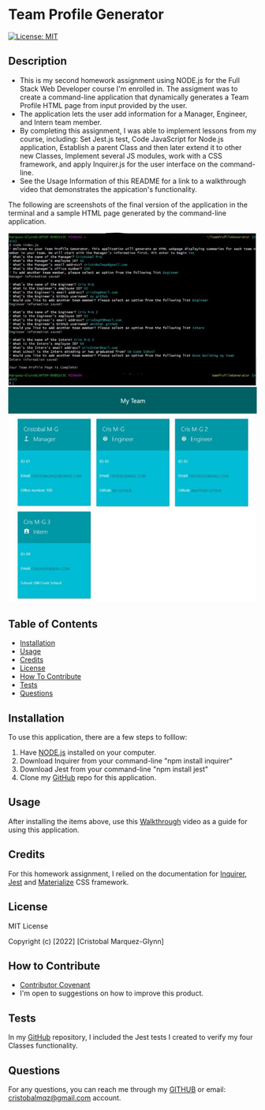 # Team Profile Generator
  [![License: MIT](https://img.shields.io/badge/License-MIT-yellow.svg)](https://opensource.org/licenses/MIT)

  ## Description
  
  - This is my second homework assignment using NODE.js for the Full Stack Web Developer course I'm enrolled in. The assigment was to create a command-line application that dynamically generates a Team Profile HTML page from input provided by the user.
  - The application lets the user add information for a Manager, Engineer, and Intern team member.
  - By completing this assignment, I was able to implement lessons from my course, including: Set Jest.js test, Code JavaScript for Node.js application, Establish a parent Class and then later extend it to other new Classes, Implement several JS modules, work with a CSS framework, and apply Inquirer.js for the user interface on the command-line.
  - See the Usage Information of this README for a link to a walkthrough video that demonstrates the appication's functionality.
  

  The following are screenshots of the final version of the application in the terminal and a sample HTML page generated by the command-line application. 

  ![Terminal](./assets/images/Terminal.JPG)  
  ![WebPage](./assets/images/webpage.JPG)  
   
  ## Table of Contents
   
  - [Installation](#installation)
  - [Usage](#usage)
  - [Credits](#credits)
  - [License](#license)
  - [How To Contribute](#how_to_contribute)
  - [Tests](#tests)
  - [Questions](#questions)
  
  ## Installation
  
  To use this application, there are a few steps to folllow:
  1) Have [NODE.js](https://nodejs.org/en/download/) installed on your computer. 
  2) Download Inquirer from your command-line "npm install inquirer" 
  4) Download Jest from your command-line "npm install jest"
  4) Clone my [GitHub](https://github.com/CM-GDev/TeamProfileGenerator) repo for this application.
  
  ## Usage
  
  After installing the items above, use this [Walkthrough](https://youtube.com) video as a guide for using this application.
    
  ## Credits

  For this homework assignment, I relied on the documentation for [Inquirer](https://www.npmjs.com/package/inquirer), [Jest](https://www.npmjs.com/package/jest) and [Materialize](https://materializecss.com/) CSS framework.


  ## License
  
  MIT License

  Copyright (c) [2022] [Cristobal Marquez-Glynn]
  
  ## How to Contribute
  
  - [Contributor Covenant](https://www.contributor-covenant.org/) 
  - I'm open to suggestions on how to improve this product.
  
  ## Tests
  
  In my [GitHub](https://github.com/CM-GDev/TeamProfileGenerator) repository, I included the Jest tests I created to verify my four Classes functionality.
  
  ## Questions
   
  For any questions, you can reach me through my [GITHUB](https://github.com/CM-GDev) or email: cristobalmqz@gmail.com account. 
